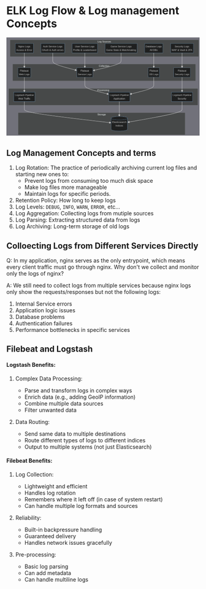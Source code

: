 # ELK Log Flow & Log management Concepts

![Alt text](log_flow.png)


## Log Management Concepts and terms

1. Log Rotation: The practice of periodically archiving current log files and starting new ones to:
    - Prevent logs from consuming too much disk space
    - Make log files more manageable
    - Maintain logs for specific periods.
2. Retention Policy: How long to keep logs
3. Log Levels: `DEBUG`, `INFO`, `WARN`, `ERROR`, etc...
4. Log Aggregation: Collecting logs from mutiple sources
5. Log Parsing: Extracting structured data from logs
6. Log Archiving: Long-term storage of old logs

## Colloecting Logs from Different Services Directly

Q: In my application, nginx serves as the only entrypoint, which means every client traffic must go through nginx. Why don't we collect and monitor only the logs of nginx?

A: We still need to collect logs from multiple services because nginx logs only show the requests/responses but not the following logs:
1. Internal Service errors
2. Application logic issues
3. Database problems
4. Authentication failures
5. Performance bottlenecks in specific services

## Filebeat and Logstash

#### Logstash Benefits:

1. Complex Data Processing:
    - Parse and transform logs in complex ways
    - Enrich data (e.g., adding GeoIP information)
    - Combine multiple data sources
    - Filter unwanted data

2. Data Routing:
    - Send same data to multiple destinations
    - Route different types of logs to different indices
    - Output to multiple systems (not just Elasticsearch)

#### Filebeat Benefits:

1. Log Collection:
    - Lightweight and efficient
    - Handles log rotation
    - Remembers where it left off (in case of system restart)
    - Can handle multiple log formats and sources

2. Reliability:
    - Built-in backpressure handling
    - Guaranteed delivery
    - Handles network issues gracefully

3. Pre-processing:
    - Basic log parsing
    - Can add metadata
    - Can handle multiline logs
